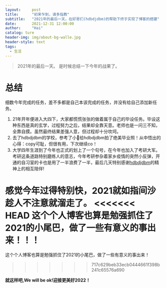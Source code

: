 ```yaml
---
layout:     post
title:      "初来乍到，请多指教"
subtitle:   "2021年的最后一天，在好哥们(hdbdjdbm)的帮助下终于实现了博客的搭建"
date:       2021-12-31 12:00:00
author:     "Hai"
catalog: ture
header-img: img/about-bg-walle.jpg
header-style: text
tags:
  - 生活
---
```


> 2021年的最后一天。
> 是时候总结一下今年的战果了。

# 总结

细数今年完成的任务，差不多都是自己本该完成的任务，并没有给自己添加新任务。
1. 21年开年便进入大四下，大家都慌慌张张的做着属于自己的毕设任务。毕设这种东西是真的玄学，过程努力之后，结果却全靠天意。老师也是一问三不知，全靠自摸。虽然最终结果差强人意，但过程却十分坎坷。
2. 去了hdbdjdbm的学校，参考了小🍠给hdbdjdbm拍了绝美毕业照！从中悟出的心得：copy可耻，但很有用，下次继续co！
3. 大学四年生涯到了今年也正式的划上了一个句号，在今年也加入了考研大军。考研这条道路特别磨练人的意志，今年考研参杂着家乡疫情的突然小反弹，开通的自习室的卡也是用了一半浪费了一半，最后几天特别感谢[hdbdjdbm](https://hdbdjdbm.github.io/)的精神上的相互陪伴!

感觉今年过得特别快，2021就如指间沙趁人不注意就溜走了。
<<<<<<< HEAD
这个个人博客也算是勉强抓住了2021的小尾巴，做了一些有意义的事出来！！！
=======
这个个人博客也算是勉强抓住了2021的小尾巴，做了一些有意义的事出来！
>>>>>>> 717c629beb33ecb0444661f398b241c65576a690

**就这样吧,We will be ok!迎接更美好2022！**
